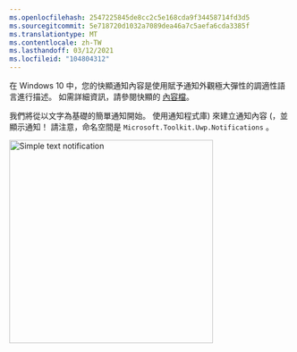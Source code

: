 ```yaml
---
ms.openlocfilehash: 2547225845de8cc2c5e168cda9f34458714fd3d5
ms.sourcegitcommit: 5e718720d1032a7089dea46a7c5aefa6cda3385f
ms.translationtype: MT
ms.contentlocale: zh-TW
ms.lasthandoff: 03/12/2021
ms.locfileid: "104804312"
---
```

在 Windows 10 中，您的快顯通知內容是使用賦予通知外觀極大彈性的調適性語言進行描述。 如需詳細資訊，請參閱快顯的 [內容檔](../adaptive-interactive-toasts.md)。

我們將從以文字為基礎的簡單通知開始。 使用通知程式庫) 來建立通知內容 (，並顯示通知！ 請注意，命名空間是 `Microsoft.Toolkit.Uwp.Notifications` 。

<img alt="Simple text notification" src="../images/send-toast-01.png" width="364"/>